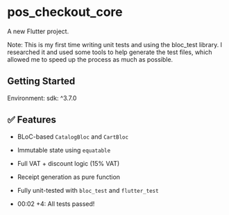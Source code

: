 # pos_checkout_core

A new Flutter project.

Note: This is my first time writing unit tests and using the bloc_test library. I researched it and used some tools to help generate the test files, which allowed me to speed up the process as much as possible.

## Getting Started
Environment: sdk: ^3.7.0


## ✅ Features

- BLoC-based `CatalogBloc` and `CartBloc`
- Immutable state using `equatable`
- Full VAT + discount logic (15% VAT)
- Receipt generation as pure function
- Fully unit-tested with `bloc_test` and `flutter_test`

- 00:02 +4: All tests passed! 





